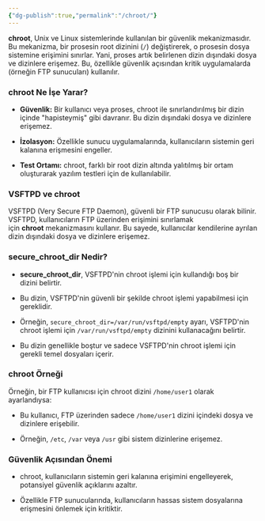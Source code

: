 ```yaml
---
{"dg-publish":true,"permalink":"/chroot/"}
---
```


**chroot**, Unix ve Linux sistemlerinde kullanılan bir güvenlik mekanizmasıdır. Bu mekanizma, bir prosesin root dizinini (`/`) değiştirerek, o prosesin dosya sistemine erişimini sınırlar. Yani, proses artık belirlenen dizin dışındaki dosya ve dizinlere erişemez. Bu, özellikle güvenlik açısından kritik uygulamalarda (örneğin FTP sunucuları) kullanılır.

### chroot Ne İşe Yarar?

- **Güvenlik:** Bir kullanıcı veya proses, chroot ile sınırlandırılmış bir dizin içinde "hapisteymiş" gibi davranır. Bu dizin dışındaki dosya ve dizinlere erişemez.
    
- **İzolasyon:** Özellikle sunucu uygulamalarında, kullanıcıların sistemin geri kalanına erişmesini engeller.
    
- **Test Ortamı:** chroot, farklı bir root dizin altında yalıtılmış bir ortam oluşturarak yazılım testleri için de kullanılabilir.
    

### VSFTPD ve chroot

VSFTPD (Very Secure FTP Daemon), güvenli bir FTP sunucusu olarak bilinir. VSFTPD, kullanıcıların FTP üzerinden erişimini sınırlamak için **chroot** mekanizmasını kullanır. Bu sayede, kullanıcılar kendilerine ayrılan dizin dışındaki dosya ve dizinlere erişemez.

### secure_chroot_dir Nedir?

- **secure_chroot_dir**, VSFTPD'nin chroot işlemi için kullandığı boş bir dizini belirtir.
    
- Bu dizin, VSFTPD'nin güvenli bir şekilde chroot işlemi yapabilmesi için gereklidir.
    
- Örneğin, `secure_chroot_dir=/var/run/vsftpd/empty` ayarı, VSFTPD'nin chroot işlemi için `/var/run/vsftpd/empty` dizinini kullanacağını belirtir.
    
- Bu dizin genellikle boştur ve sadece VSFTPD'nin chroot işlemi için gerekli temel dosyaları içerir.
    

### chroot Örneği

Örneğin, bir FTP kullanıcısı için chroot dizini `/home/user1` olarak ayarlandıysa:

- Bu kullanıcı, FTP üzerinden sadece `/home/user1` dizini içindeki dosya ve dizinlere erişebilir.
    
- Örneğin, `/etc`, `/var` veya `/usr` gibi sistem dizinlerine erişemez.
    

### Güvenlik Açısından Önemi

- chroot, kullanıcıların sistemin geri kalanına erişimini engelleyerek, potansiyel güvenlik açıklarını azaltır.
    
- Özellikle FTP sunucularında, kullanıcıların hassas sistem dosyalarına erişmesini önlemek için kritiktir.